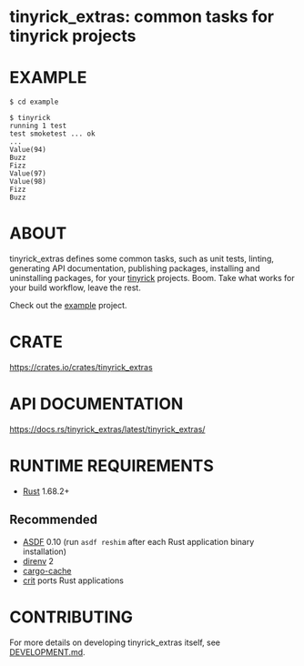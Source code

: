 # tinyrick_extras: common tasks for tinyrick projects

# EXAMPLE

```console
$ cd example

$ tinyrick
running 1 test
test smoketest ... ok
...
Value(94)
Buzz
Fizz
Value(97)
Value(98)
Fizz
Buzz
```

# ABOUT

tinyrick_extras defines some common tasks, such as unit tests, linting, generating API documentation, publishing packages, installing and uninstalling packages, for your [tinyrick](https://github.com/mcandre/tinyrick) projects. Boom. Take what works for your build workflow, leave the rest.

Check out the [example](example) project.

# CRATE

https://crates.io/crates/tinyrick_extras

# API DOCUMENTATION

https://docs.rs/tinyrick_extras/latest/tinyrick_extras/

# RUNTIME REQUIREMENTS

* [Rust](https://www.rust-lang.org/en-US/) 1.68.2+

## Recommended

* [ASDF](https://asdf-vm.com/) 0.10 (run `asdf reshim` after each Rust application binary installation)
* [direnv](https://direnv.net/) 2
* [cargo-cache](https://crates.io/crates/cargo-cache)
* [crit](https://github.com/mcandre/crit) ports Rust applications

# CONTRIBUTING

For more details on developing tinyrick_extras itself, see [DEVELOPMENT.md](DEVELOPMENT.md).
